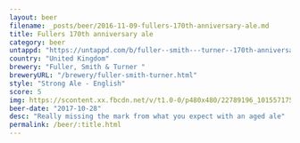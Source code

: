 ```yaml
---
layout: beer
filename: _posts/beer/2016-11-09-fullers-170th-anniversary-ale.md
title: Fullers 170th anniversary ale
category: beer
untappd: "https://untappd.com/b/fuller--smith---turner--170th-anniversary-celebration-ale/1015457"
country: "United Kingdom"
brewery: "Fuller, Smith & Turner "
breweryURL: "/brewery/fuller-smith-turner.html"
style: "Strong Ale - English"
score: 5
img: https://scontent.xx.fbcdn.net/v/t1.0-0/p480x480/22789196_10155717526328745_3400089290812808025_n.jpg?oh=47c6e63a180de4dba40dd7fcb06082cc&oe=5B19688D
beer-date: "2017-10-28"
desc: "Really missing the mark from what you expect with an aged ale"
permalink: /beer/:title.html
---
```

